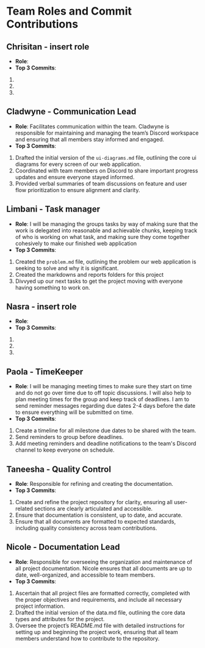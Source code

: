 # Team Roles and Commit Contributions

## Chrisitan - insert role
- **Role**: 
- **Top 3 Commits**:
1. 
2. 
3.

## Cladwyne - Communication Lead
- **Role**: Facilitates communication within the team. Cladwyne is responsible for maintaining and managing the team’s Discord workspace and ensuring that all members stay informed and engaged.
- **Top 3 Commits**:
1. Drafted the initial version of the `ui-diagrams.md` file, outlining the core ui diagrams for every screen of our web application.
2. Coordinated with team members on Discord to share important progress updates and ensure everyone stayed informed.
3. Provided verbal summaries of team discussions on feature and user flow prioritization to ensure alignment and clarity.
  

## Limbani - Task manager
- **Role**: I will be managing the groups tasks by way of making sure that the work is delegated into reasonable and achievable chunks, keeping track of who is working on what task, and making sure they come together cohesively to make our finished web application
- **Top 3 Commits**:
1. Created the `problem.md` file, outlining the problem our web application is seeking to solve and why it is significant.
2. Created the markdowns and reports folders for this project
3. Divvyed up our next tasks to get the project moving with everyone having something to work on.

## Nasra - insert role
- **Role**: 
- **Top 3 Commits**:
1. 
2. 
3. 

## Paola - TimeKeeper 
- **Role**: I will be managing meeting times to make sure they start on time and do not go over time due to off topic discussions. I will also help to plan meeting times for the group and keep track of deadlines. I am to send reminder messages regarding due dates 2-4 days before the date to ensure everything will be submitted on time.
- **Top 3 Commits**:
1. Create a timeline for all milestone due dates to be shared with the team. 
2. Send reminders to group before deadlines. 
3. Add meeting reminders and deadline notifications to the team's Discord channel to keep everyone on schedule.

## Taneesha - Quality Control
- **Role**: Responsible for refining and creating the documentation. 
- **Top 3 Commits**:
1. Create and refine the project repository for clarity, ensuring all user-related sections are clearly articulated and accessible.
2. Ensure that documentation is consistent, up to date, and accurate.
3. Ensure that all documents are formatted to expected standards, including quality consistency across team contributions.


## Nicole - Documentation Lead
- **Role**: Responsible for overseeing the organization and maintenance of all project documentation. Nicole ensures that all documents are up to date, well-organized, and accessible to team members.
- **Top 3 Commits**:
1. Ascertain that all project files are formatted correctly, completed with the proper objectives and requirements, and include all necessary project information.
2. Drafted the initial version of the data.md file, outlining the core data types and attributes for the project.
3. Oversee the project’s README.md file with detailed instructions for setting up and beginning the project work, ensuring that all team members understand how to contribute to the repository.

